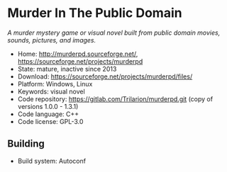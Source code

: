 # Murder In The Public Domain

_A murder mystery game or visual novel built from public domain movies, sounds, pictures, and images._

- Home: http://murderpd.sourceforge.net/, https://sourceforge.net/projects/murderpd
- State: mature, inactive since 2013
- Download: https://sourceforge.net/projects/murderpd/files/
- Platform: Windows, Linux
- Keywords: visual novel
- Code repository: https://gitlab.com/Trilarion/murderpd.git (copy of versions 1.0.0 - 1.3.1)
- Code language: C++
- Code license: GPL-3.0

## Building

- Build system: Autoconf
